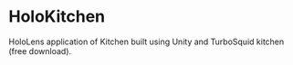 # HoloKitchen
HoloLens application of Kitchen built using Unity and TurboSquid kitchen (free download).
